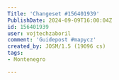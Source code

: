 ```yaml
---
Title: 'Changeset #156401939'
PublishDate: 2024-09-09T16:00:04Z
id: 156401939
user: vojtechzaboril
comment: 'Guidepost #mapycz'
created_by: JOSM/1.5 (19096 cs)
tags:
- Montenegro

---
```

